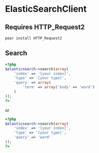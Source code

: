 ElasticSearchClient
===================

## Requires HTTP_Request2

```pear install HTTP_Request2```

## Search
```php
<?php
$elasticsearch->search(array(
    'index' => '[your index]',
    'type' => '[your type]',
    'query' => array(
        'term' => array('body' => 'word')
    )
));
?>
```
or
```php
<?php
$elasticsearch->search(array(
    'index' => '[your index]',
    'type' => '[your type]',
    'query' => 'word'
));
?>
```